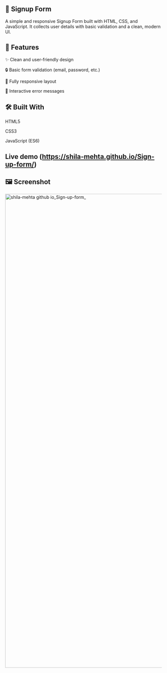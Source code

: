 
## 📝 Signup Form

A simple and responsive Signup Form built with HTML, CSS, and JavaScript. It collects user details with basic validation and a clean, modern UI.

## 🌟 Features

✨ Clean and user-friendly design

🔒 Basic form validation (email, password, etc.)

📱 Fully responsive layout

🧠 Interactive error messages

## 🛠️ Built With

HTML5

CSS3

JavaScript (ES6)


## Live demo (https://shila-mehta.github.io/Sign-up-form/)

## 🖼️ Screenshot

<img width="1944" height="1522" alt="shila-mehta github io_Sign-up-form_" src="https://github.com/user-attachments/assets/e266cb0b-08cd-4c7a-bbc9-2492b6d1a058" />
